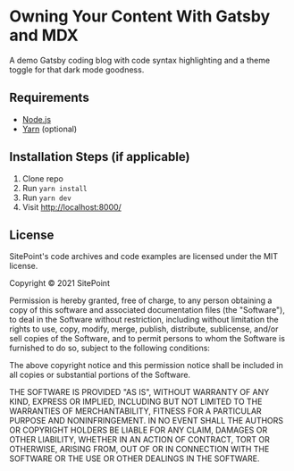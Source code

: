 # Owning Your Content With Gatsby and MDX

A demo Gatsby coding blog with code syntax highlighting and a theme toggle for that dark mode goodness.

## Requirements

* [Node.js](http://nodejs.org/)
* [Yarn](https://yarnpkg.com/getting-started/install) (optional)

## Installation Steps (if applicable)

1. Clone repo
2. Run `yarn install`
3. Run `yarn dev`
4. Visit <http://localhost:8000/>

## License

SitePoint's code archives and code examples are licensed under the MIT license.

Copyright © 2021 SitePoint

Permission is hereby granted, free of charge, to any person obtaining a copy of this software and associated documentation files (the "Software"), to deal in the Software without restriction, including without limitation the rights to use, copy, modify, merge, publish, distribute, sublicense, and/or sell copies of the Software, and to permit persons to whom the Software is furnished to do so, subject to the following conditions:

The above copyright notice and this permission notice shall be included in all copies or substantial portions of the Software.

THE SOFTWARE IS PROVIDED "AS IS", WITHOUT WARRANTY OF ANY KIND, EXPRESS OR IMPLIED, INCLUDING BUT NOT LIMITED TO THE WARRANTIES OF MERCHANTABILITY, FITNESS FOR A PARTICULAR PURPOSE AND NONINFRINGEMENT. IN NO EVENT SHALL THE AUTHORS OR COPYRIGHT HOLDERS BE LIABLE FOR ANY CLAIM, DAMAGES OR OTHER LIABILITY, WHETHER IN AN ACTION OF CONTRACT, TORT OR OTHERWISE, ARISING FROM, OUT OF OR IN CONNECTION WITH THE SOFTWARE OR THE USE OR OTHER DEALINGS IN THE SOFTWARE.
